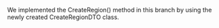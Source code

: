 We implemented the CreateRegion() method in this branch by using the newly created CreateRegionDTO class.